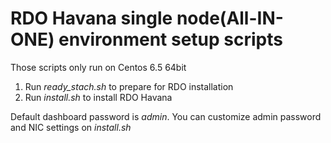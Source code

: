 RDO Havana single node(All-IN-ONE) environment setup scripts
========
Those scripts only run on Centos 6.5 64bit

1. Run _ready\_stach.sh_ to prepare for RDO installation  
2. Run _install.sh_ to install RDO Havana  


Default dashboard password is _admin_. You can customize admin password and NIC settings on _install.sh_

